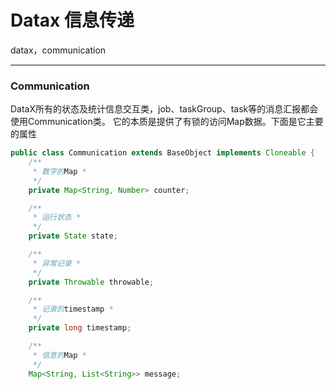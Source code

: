 # Datax 信息传递

datax，communication

---

### Communication ###

DataX所有的状态及统计信息交互类，job、taskGroup、task等的消息汇报都会使用Communication类。
它的本质是提供了有锁的访问Map数据。下面是它主要的属性
```java
public class Communication extends BaseObject implements Cloneable {
    /**
     * 数字的Map *
     */
    private Map<String, Number> counter;

    /**
     * 运行状态 *
     */
    private State state;

    /**
     * 异常记录 *
     */
    private Throwable throwable;

    /**
     * 记录的timestamp *
     */
    private long timestamp;

    /**
     * 信息的Map *
     */
    Map<String, List<String>> message;
```

